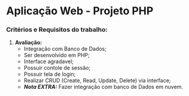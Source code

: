 # Aplicação Web - Projeto PHP
###  Critérios e Requisitos do trabalho:
1. **Avaliação:**
   * Integração com Banco de Dados;
   * Ser desenvolvido em PHP;
   * Interface agradavel;
   * Possuir contole de sessão;
   * Possuir tela de login;
   * Realizar CRUD (Create, Read, Update, Delete) via interface;
   * __*Nota EXTRA:*__ Fazer integração com banco de Dados em nuvem.
